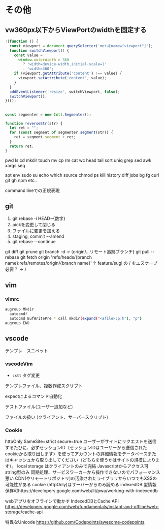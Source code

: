 # その他
## vw360px以下からViewPortのwidthを固定する
```js
!(function () {
  const viewport = document.querySelector('meta[name="viewport"]');
  function switchViewport() {
    const value =
      window.outerWidth > 360
        ? 'width=device-width,initial-scale=1'
        : 'width=360';
    if (viewport.getAttribute('content') !== value) {
      viewport.setAttribute('content', value);
    }
  }
  addEventListener('resize', switchViewport, false);
  switchViewport();
})();
```
##
```js
const segmenter = new Intl.Segmenter();

function reverseStr(str) {
  let ret = "";
  for (const segment of segmenter.segment(str)) {
    ret = segment.segment + ret;
  }
  return ret;
}
```
pwd
ls
cd
mkdir
touch
mv
cp
rm
cat
wc
head
tail
sort
uniq
grep
sed
awk
xargs
seq
> >>
apt
env
sudo
su
echo
which
source
chmod
ps
kill
history
diff
jobs
bg
fg
curl
git
gh
npm etc..

command lineでの正規表現

## git

1. git rebase -i HEAD~{数字}
2. pickを変更して閉じる
3. ファイルに変更を加える
4. staging, commit --amend
5. git rebase --continue

git diff
git prune
git branch -d -r {origin/...リモート追跡ブランチ}
git pull --rebase
git fetch origin 'refs/heads/{branch name}:refs/remotes/origin/{branch name}'
↑ feature/sugi の / をエスケープ必要？ → \/

## vim
### vimrc
```bash
augroup Mkdir
  autocmd!
  autocmd BufWritePre * call mkdir(expand("<afile>:p:h"), "p")
augroup END
```
## vscode
テンプレ　スニペット
### vscodeVim
- `cstt` タグ変更

テンプレファイル、複数作成スクリプト


expectによるコマンド自動化

テストファイル(ユーザー追加など)

ファイルの扱い (クライアント、サーバースクリプト)

### Cookie
httpOnly
SameSite=strict
secure=true
ユーザーがサイトにリクエストを送信するたびに、必ずセッションID（セッションIDはユーザーから送信されたcookieから取り出します）を使ってアカウントの詳細情報をデータベースまたはキャッシュから取り出してください（どちらを使うかはサイトの規模によります）。
local storage はクライアントのみで完結 Javascriptからアクセス可 string型のみ 同期処理、サービスワーカーから操作できないのでパフォーマンス悪い CDN(やリモートリポジトリ)の汚染されたライブラリからいつでもXSSの可能性がある
cookie (httpOnly)はサーバーからのみ読める
indexedDB 型情報保存可https://developers.google.com/web/ilt/pwa/working-with-indexeddb

webアプリをオフラインで動かす IndexedDBとCache API https://developers.google.com/web/fundamentals/instant-and-offline/web-storage/cache-api

特異なUnicode https://github.com/Codepoints/awesome-codepoints

